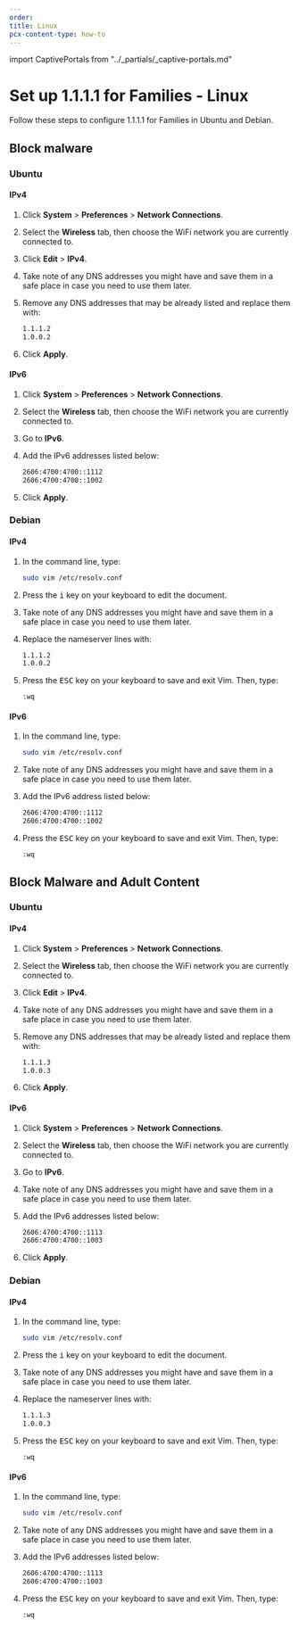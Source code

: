 ```yaml
---
order:
title: Linux
pcx-content-type: how-to
---
```


import CaptivePortals from "../\_partials/\_captive-portals.md"

# Set up 1.1.1.1 for Families - Linux

Follow these steps to configure 1.1.1.1 for Families in Ubuntu and Debian.

## Block malware

### Ubuntu

#### IPv4

1.  Click **System** > **Preferences** > **Network Connections**.

2.  Select the **Wireless** tab, then choose the WiFi network you are currently connected to.

3.  Click **Edit** > **IPv4**.

4.  Take note of any DNS addresses you might have and save them in a safe place in case you need to use them later.

5.  Remove any DNS addresses that may be already listed and replace them with:

    ```txt
    1.1.1.2
    1.0.0.2
    ```

6.  Click **Apply**.

#### IPv6

1.  Click **System** > **Preferences** > **Network Connections**.

2.  Select the **Wireless** tab, then choose the WiFi network you are currently connected to.

3.  Go to **IPv6**.

4.  Add the IPv6 addresses listed below:

    ```txt
    2606:4700:4700::1112
    2606:4700:4700::1002
    ```

5.  Click **Apply**.

### Debian

#### IPv4

1.  In the command line, type:

    ```bash
    sudo vim /etc/resolv.conf
    ```

2.  Press the <kbd>i</kbd> key on your keyboard to edit the document.

3.  Take note of any DNS addresses you might have and save them in a safe place in case you need to use them later.

4.  Replace the nameserver lines with:

    ```txt
    1.1.1.2
    1.0.0.2
    ```

5.  Press the <kbd>ESC</kbd> key on your keyboard to save and exit Vim. Then, type:

        :wq

#### IPv6

1.  In the command line, type:

    ```bash
    sudo vim /etc/resolv.conf
    ```

2.  Take note of any DNS addresses you might have and save them in a safe place in case you need to use them later.

3.  Add the IPv6 address listed below:

    ```txt
    2606:4700:4700::1112
    2606:4700:4700::1002
    ```

4.  Press the <kbd>ESC</kbd> key on your keyboard to save and exit Vim. Then, type:

        :wq

## Block Malware and Adult Content

### Ubuntu

#### IPv4

1.  Click **System** > **Preferences** > **Network Connections**.
2.  Select the **Wireless** tab, then choose the WiFi network you are currently connected to.
3.  Click **Edit** > **IPv4**.
4.  Take note of any DNS addresses you might have and save them in a safe place in case you need to use them later.
5.  Remove any DNS addresses that may be already listed and replace them with:

    ```txt
    1.1.1.3
    1.0.0.3
    ```
6.  Click **Apply**.

#### IPv6

1.  Click **System** > **Preferences** > **Network Connections**.

2.  Select the **Wireless** tab, then choose the WiFi network you are currently connected to.

3.  Go to **IPv6**.

4.  Take note of any DNS addresses you might have and save them in a safe place in case you need to use them later.

5.  Add the IPv6 addresses listed below:

    ```txt
    2606:4700:4700::1113
    2606:4700:4700::1003
    ```

6.  Click **Apply**.

### Debian

#### IPv4

1.  In the command line, type:

    ```bash
    sudo vim /etc/resolv.conf
    ```

2.  Press the <kbd>i</kbd> key on your keyboard to edit the document.

3.  Take note of any DNS addresses you might have and save them in a safe place in case you need to use them later.

4.  Replace the nameserver lines with:

    ```txt
    1.1.1.3
    1.0.0.3
    ```

5.  Press the <kbd>ESC</kbd> key on your keyboard to save and exit Vim. Then, type:

        :wq

#### IPv6

1.  In the command line, type:

    ```bash
    sudo vim /etc/resolv.conf
    ```

2.  Take note of any DNS addresses you might have and save them in a safe place in case you need to use them later.

3.  Add the IPv6 addresses listed below:

    ```txt
    2606:4700:4700::1113
    2606:4700:4700::1003
    ```

4.  Press the <kbd>ESC</kbd> key on your keyboard to save and exit Vim. Then, type:

        :wq

<CaptivePortals/>
